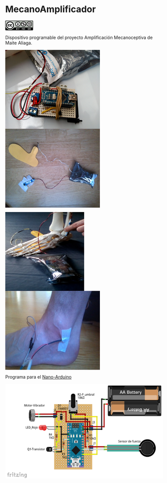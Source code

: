 # MecanoAmplificador
<a href="" target="_blank"><img width="88" height="31" border="0" align="center" src="img/88x31.png "/></a>

Dispositivo programable del proyecto Amplificación Mecanoceptiva de Maite Aliaga.

<a href="" target="_blank"><img width="300" height="250" border="0" align="center" src="img/foto02.jpg "/></a>
<a href="" target="_blank"><img width="300" height="250" border="0" align="center" src="img/sistemaCompleto.jpg "/></a>

<a href="" target="_blank"><img width="250" height="250" border="0" align="center" src="img/esqueleto.jpg "/></a>
<a href="" target="_blank"><img width="300" height="250" border="0" align="center" src="img/pie.jpg "/></a>

Programa para el [Nano-Arduino](https://github.com/leobotmanuel/MecanoAmplificador/blob/master/software/mecanoAmplificador.ino)

<a href="" target="_blank"><img width="500" height="300" border="0" align="center" src="img/Esquema01.png  "/></a>
